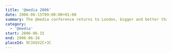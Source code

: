 ```yaml
---
title: '@​media 2006'
date: 2006-06-15T09:00:00+01:00
summary: The @media conference returns to London, bigger and better than before. It’s the event of the year for anyone interested in learning about and discussing the latest approaches to web design with some of the world’s most highly respected experts.
category:
  - '@​media'
start: 2006-06-15
end: 2006-06-16
placeId: 9C3XGV2C+3C
---
```

